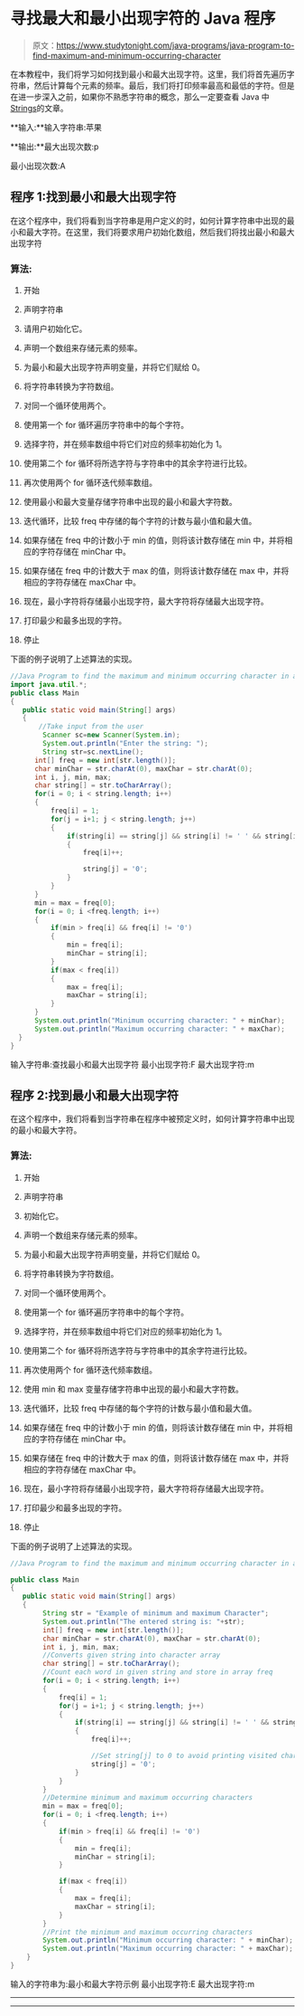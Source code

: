 # 寻找最大和最小出现字符的 Java 程序

> 原文：<https://www.studytonight.com/java-programs/java-program-to-find-maximum-and-minimum-occurring-character>

在本教程中，我们将学习如何找到最小和最大出现字符。这里，我们将首先遍历字符串，然后计算每个元素的频率。最后，我们将打印频率最高和最低的字符。但是在进一步深入之前，如果你不熟悉字符串的概念，那么一定要查看 Java 中[Strings](https://www.studytonight.com/java/string-handling-in-java.php)的文章。

**输入:**输入字符串:苹果

**输出:**最大出现次数:p

最小出现次数:A

## 程序 1:找到最小和最大出现字符

在这个程序中，我们将看到当字符串是用户定义的时，如何计算字符串中出现的最小和最大字符。在这里，我们将要求用户初始化数组，然后我们将找出最小和最大出现字符

### 算法:

1.  开始

2.  声明字符串

3.  请用户初始化它。

4.  声明一个数组来存储元素的频率。

5.  为最小和最大出现字符声明变量，并将它们赋给 0。

6.  将字符串转换为字符数组。

7.  对同一个循环使用两个。

8.  使用第一个 for 循环遍历字符串中的每个字符。

9.  选择字符，并在频率数组中将它们对应的频率初始化为 1。

10.  使用第二个 for 循环将所选字符与字符串中的其余字符进行比较。

11.  再次使用两个 for 循环迭代频率数组。

12.  使用最小和最大变量存储字符串中出现的最小和最大字符数。

13.  迭代循环，比较 freq 中存储的每个字符的计数与最小值和最大值。

14.  如果存储在 freq 中的计数小于 min 的值，则将该计数存储在 min 中，并将相应的字符存储在 minChar 中。

15.  如果存储在 freq 中的计数大于 max 的值，则将该计数存储在 max 中，并将相应的字符存储在 maxChar 中。

16.  现在，最小字符将存储最小出现字符，最大字符将存储最大出现字符。

17.  打印最少和最多出现的字符。

18.  停止

下面的例子说明了上述算法的实现。

```java
//Java Program to find the maximum and minimum occurring character in a string
import java.util.*;
public class Main  
{
   public static void main(String[] args) 
   {    
       //Take input from the user 
        Scanner sc=new Scanner(System.in);
        System.out.println("Enter the string: ");
        String str=sc.nextLine();
      int[] freq = new int[str.length()];    
      char minChar = str.charAt(0), maxChar = str.charAt(0);    
      int i, j, min, max;            
      char string[] = str.toCharArray();    
      for(i = 0; i < string.length; i++) 
	  {    
          freq[i] = 1;    
          for(j = i+1; j < string.length; j++) 
		  {    
              if(string[i] == string[j] && string[i] != ' ' && string[i] != '0') 
			  {    
                  freq[i]++;    

                  string[j] = '0';    
              }    
          }    
      }    
      min = max = freq[0];    
      for(i = 0; i <freq.length; i++) 
	  {    
          if(min > freq[i] && freq[i] != '0') 
		  {    
              min = freq[i];    
              minChar = string[i];    
          }    
          if(max < freq[i]) 
		  {    
              max = freq[i];    
              maxChar = string[i];    
          }    
      }             
      System.out.println("Minimum occurring character: " + minChar);    
      System.out.println("Maximum occurring character: " + maxChar);    
  }  
}
```

输入字符串:查找最小和最大出现字符
最小出现字符:F
最大出现字符:m

## 程序 2:找到最小和最大出现字符

在这个程序中，我们将看到当字符串在程序中被预定义时，如何计算字符串中出现的最小和最大字符。

### 算法:

1.  开始

2.  声明字符串

3.  初始化它。

4.  声明一个数组来存储元素的频率。

5.  为最小和最大出现字符声明变量，并将它们赋给 0。

6.  将字符串转换为字符数组。

7.  对同一个循环使用两个。

8.  使用第一个 for 循环遍历字符串中的每个字符。

9.  选择字符，并在频率数组中将它们对应的频率初始化为 1。

10.  使用第二个 for 循环将所选字符与字符串中的其余字符进行比较。

11.  再次使用两个 for 循环迭代频率数组。

12.  使用 min 和 max 变量存储字符串中出现的最小和最大字符数。

13.  迭代循环，比较 freq 中存储的每个字符的计数与最小值和最大值。

14.  如果存储在 freq 中的计数小于 min 的值，则将该计数存储在 min 中，并将相应的字符存储在 minChar 中。

15.  如果存储在 freq 中的计数大于 max 的值，则将该计数存储在 max 中，并将相应的字符存储在 maxChar 中。

16.  现在，最小字符将存储最小出现字符，最大字符将存储最大出现字符。

17.  打印最少和最多出现的字符。

18.  停止

下面的例子说明了上述算法的实现。

```java
//Java Program to find the maximum and minimum occurring character in a string

public class Main  
{
   public static void main(String[] args) 
   {  
        String str = "Example of minimum and maximum Character";  
        System.out.println("The entered string is: "+str);
        int[] freq = new int[str.length()];  
        char minChar = str.charAt(0), maxChar = str.charAt(0);  
        int i, j, min, max;          
        //Converts given string into character array  
        char string[] = str.toCharArray();  
        //Count each word in given string and store in array freq  
        for(i = 0; i < string.length; i++) 
        {  
            freq[i] = 1;  
            for(j = i+1; j < string.length; j++) 
            {  
                if(string[i] == string[j] && string[i] != ' ' && string[i] != '0') 
                {  
                    freq[i]++;  

                    //Set string[j] to 0 to avoid printing visited character  
                    string[j] = '0';  
                }  
            }  
        }  
        //Determine minimum and maximum occurring characters  
        min = max = freq[0];  
        for(i = 0; i <freq.length; i++) 
        {  
            if(min > freq[i] && freq[i] != '0') 
            {  
                min = freq[i];  
                minChar = string[i];  
            }  

            if(max < freq[i]) 
            {  
                max = freq[i];  
                maxChar = string[i];  
            }  
        }  
        //Print the minimum and maximum occurring characters  
        System.out.println("Minimum occurring character: " + minChar);  
        System.out.println("Maximum occurring character: " + maxChar);  
    }  
} 
```

输入的字符串为:最小和最大字符示例
最小出现字符:E
最大出现字符:m

* * *

* * *
